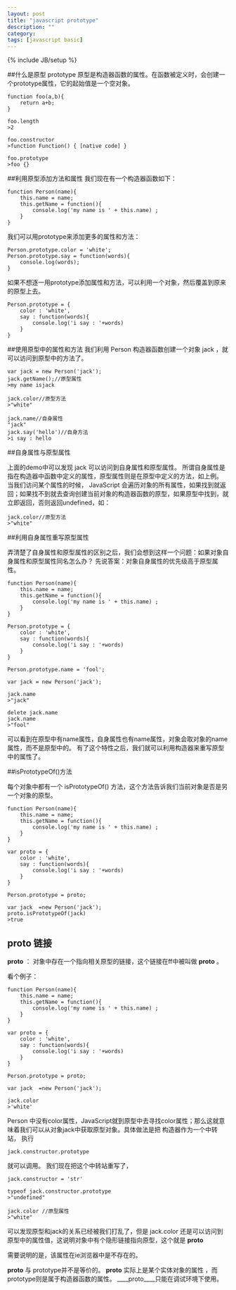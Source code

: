 ```yaml
---
layout: post
title: "javascript prototype"
description: ""
category: 
tags: [javascript basic]
---
```

{% include JB/setup %}

##什么是原型 prototype
原型是构造器函数的属性。在函数被定义时，会创建一个prototype属性，它的起始值是一个空对象。

	function foo(a,b){
		return a+b;
	}

	foo.length
	>2

	foo.constructor
	>function Function() { [native code] }

	foo.prototype
	>foo {}

##利用原型添加方法和属性
我们现在有一个构造器函数如下：

	function Person(name){
		this.name = name;
		this.getName = function(){
			console.log('my name is ' + this.name) ;
		}
	}

我们可以用prototype来添加更多的属性和方法：

	Person.prototype.color = 'white';
	Person.prototype.say = function(words){
		console.log(words);
	}

如果不想逐一用prototype添加属性和方法，可以利用一个对象，然后覆盖到原来的原型上去。

	Person.prototype = {
		color : 'white',
		say : function(words){
			console.log('i say : '+words)
		}
	}

##使用原型中的属性和方法
我们利用 Person 构造器函数创建一个对象 jack ，就可以访问到原型中的方法了。

	var jack = new Person('jack');
	jack.getName();//原型属性
	>my name isjack 

	jack.color//原型方法
	>"white"

	jack.name//自身属性
	"jack"
	jack.say('hello')//自身方法
	>i say : hello 

##自身属性与原型属性

上面的demo中可以发现 jack 可以访问到自身属性和原型属性。
所谓自身属性是指在构造器中函数中定义的属性，原型属性则是在原型中定义的方法，如上例。
当我们访问某个属性的时候， JavaScript 会遍历对象的所有属性，如果找到就返回；如果找不到就去查询创建当前对象的构造器函数的原型，如果原型中找到，就立即返回，否则返回undefined，如：

	jack.color//原型方法
	>"white"


##利用自身属性重写原型属性

弄清楚了自身属性和原型属性的区别之后，我们会想到这样一个问题：如果对象自身属性和原型属性同名怎么办？
先说答案：对象自身属性的优先级高于原型属性。	

	function Person(name){
		this.name = name;
		this.getName = function(){
			console.log('my name is ' + this.name) ;
		}
	}

	Person.prototype = {
		color : 'white',
		say : function(words){
			console.log('i say : '+words)
		}
	}

	Person.prototype.name = 'fool';

	var jack = new Person('jack');

	jack.name
	>"jack"

	delete jack.name
	jack.name
	>"fool"

可以看到在原型中有name属性，自身属性也有name属性，对象会取对象的name属性，而不是原型中的。
有了这个特性之后，我们就可以利用构造器来重写原型中的属性了。

##isPrototypeOf()方法

每个对象中都有一个 isPrototypeOf() 方法，这个方法告诉我们当前对象是否是另一个对象的原型。

	function Person(name){
		this.name = name;
		this.getName = function(){
			console.log('my name is ' + this.name) ;
		}
	}

	var proto = {
		color : 'white',
		say : function(words){
			console.log('i say : '+words)
		}
	}

	Person.prototype = proto;

	var jack  =new Person('jack');
	proto.isPrototypeOf(jack)
	>true


## ____proto____ 链接
____proto____ ： 对象中存在一个指向相关原型的链接，这个链接在ff中被叫做 ____proto____ 。

看个例子：

	function Person(name){
		this.name = name;
		this.getName = function(){
			console.log('my name is ' + this.name) ;
		}
	}

	var proto = {
		color : 'white',
		say : function(words){
			console.log('i say : '+words)
		}
	}

	Person.prototype = proto;

	var jack  =new Person('jack');

	jack.color
	>'white'

Person 中没有color属性，JavaScript就到原型中去寻找color属性；那么这就意味着我们可以从对象jack中获取原型对象。具体做法是把
构造器作为一个中转站， 执行

	jack.constructor.prototype 

就可以调用。
我们现在把这个中转站重写了，

	jack.constructor = 'str'

	typeof jack.constructor.prototype
	>"undefined"

	jack.color //原型属性
	>"white"

可以发现原型和jack的关系已经被我们打乱了，但是 jack.color 还是可以访问到原型中的属性值，这说明对象中有个隐形链接指向原型，这个就是 ____proto____

需要说明的是，该属性在ie浏览器中是不存在的。

____proto____ 与 prototype并不是等价的。 ____proto____ 实际上是某个实体对象的属性 ，而 prototype则是属于构造器函数的属性。
____proto____只能在调试环境下使用。
